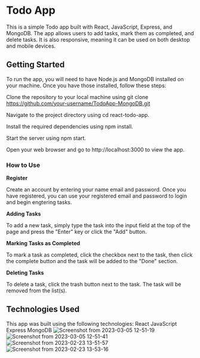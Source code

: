 # Todo App
This is a simple Todo app built with React, JavaScript, Express, and MongoDB. The app allows users to add tasks, mark them as completed, and delete tasks. It is also responsive, meaning it can be used on both desktop and mobile devices.

## **Getting Started**
To run the app, you will need to have Node.js and MongoDB installed on your machine. Once you have those installed, follow these steps:

Clone the repository to your local machine using git clone https://github.com/your-username/TodoApp-MongoDB.git

Navigate to the project directory using cd react-todo-app.

Install the required dependencies using npm install.

Start the server using npm start.

Open your web browser and go to http://localhost:3000 to view the app.

### **How to Use**
**Register**

Create an account by entering your name email and password. Once you have registered, you can use your registered email and password to login and begin engtering tasks.

**Adding Tasks**

To add a new task, simply type the task into the input field at the top of the page and press the "Enter" key or click the "Add" button.

**Marking Tasks as Completed**

To mark a task as completed, click the checkbox next to the task, then click the complete button and the task will be added to the "Done" section.

**Deleting Tasks**

To delete a task, click the trash button next to the task. The task will be removed from the list(s).

## **Technologies Used**
This app was built using the following technologies:
React
JavaScript
Express
MongoDB
![Screenshot from 2023-03-05 12-51-19](https://user-images.githubusercontent.com/92413990/222982568-d2125e27-a45d-4e1b-9db0-d2c78d0c2bdd.png)
![Screenshot from 2023-03-05 12-51-41](https://user-images.githubusercontent.com/92413990/222982589-f4f6f372-4f25-40f1-acda-c2ad24fa3da4.png)
![Screenshot from 2023-02-23 13-51-57](https://user-images.githubusercontent.com/92413990/221029752-c76360ed-6789-46ea-b738-d746b131a2b4.png)
![Screenshot from 2023-02-23 13-53-16](https://user-images.githubusercontent.com/92413990/221029798-8b26e4b7-4a2b-468e-a178-306f766454c9.png)


